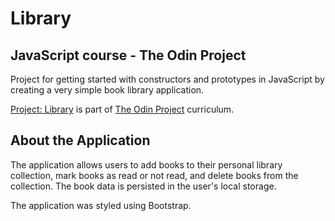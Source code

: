 # Library

## JavaScript course - The Odin Project

Project for getting started with constructors and prototypes in JavaScript by
creating a very simple book library application.

[Project: Library](https://www.theodinproject.com/lessons/javascript-library)
is part of [The Odin Project](https://www.theodinproject.com/) curriculum.

## About the Application

The application allows users to add books to their personal library collection,
mark books as read or not read, and delete books from the collection. The
book data is persisted in the user's local storage.

The application was styled using Bootstrap.

